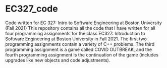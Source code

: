 # EC327_code
Code written for EC 327: Intro to Software Engineering at Boston University (Fall 2021)
This repository contains all the code that I have written for all four programming assignments for the class
EC327: Introduction to Software Engineering at Boston University in Fall 2021. The first two programming assignments contain a variety of C++ problems. The third programming assignment
is a game called COVID OUTBREAK, and the fourth programming assignment is the continuation of the game (includes
upgrades like new objects and code adjustments).
